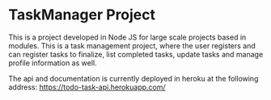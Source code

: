 # TaskManager Project
This is a project developed in Node JS for large scale projects based in modules.
This is a task management project, where the user registers and can register tasks to finalize, list completed tasks, update tasks and manage profile information as well.

The api and documentation is currently deployed in heroku at the following address:
https://todo-task-api.herokuapp.com/